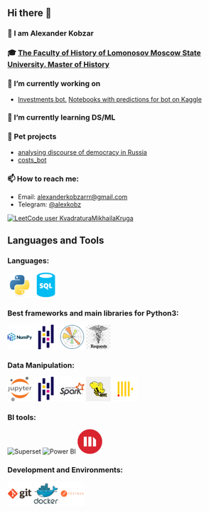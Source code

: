 ## Hi there 👋
### 👨 I am Alexander Kobzar

### 🎓 [The Faculty of History of Lomonosov Moscow State University. Master of History](https://github.com/alexkobz/thesis_history)

### 🔭 I’m currently working on 
- [Investments bot.](https://github.com/alexkobz/invest_bot) [Notebooks with predictions for bot on Kaggle](https://www.kaggle.com/work/collections/14618447)

### 🌱 I’m currently learning DS/ML

### 🐶 Pet projects
- [analysing discourse of democracy in Russia](https://github.com/alexkobz/thesis_history)
- [costs_bot](https://github.com/alexkobz/costs_bot)

### 📫 How to reach me: 
- Email: alexanderkobzarrr@gmail.com
- Telegram: [@alexkobz](https://t.me/alexkobz)

  
[![LeetCode user KvadraturaMikhailaKruga](https://img.shields.io/badge/dynamic/json?style=for-the-badge&labelColor=black&color=%23ffa116&label=Solved&query=solvedOverTotal&url=https%3A%2F%2Fleetcode-badge.vercel.app%2Fapi%2Fusers%2FKvadraturaMikhailaKruga&logo=leetcode&logoColor=yellow)](https://leetcode.com/u/KvadraturaMikhailaKruga/)

## Languages and Tools

### Languages:

<img src="https://github.com/devicons/devicon/blob/master/icons/python/python-original.svg" title="Python"  alt="Python" width="55" height="55"/>    <img src="https://github.com/alexkobz/alexkobz/blob/main/icons/sql.svg" title="SQL"  alt="SQL" width="55" height="55"/>


### Best frameworks and main libraries for Python3:

<img src="https://github.com/devicons/devicon/blob/master/icons/numpy/numpy-original-wordmark.svg" title="Numpy" alt="Numpy" width="55" height="55"/>    <img src="https://github.com/devicons/devicon/blob/master/icons/pandas/pandas-original.svg" title="Pandas" alt="Pandas" width="55" height="55"/>    <img src="https://github.com/devicons/devicon/blob/master/icons/matplotlib/matplotlib-original.svg" title="matplotlib" alt="matplotlib" width="55" height="55"/>    <img src="https://github.com/alexkobz/alexkobz/blob/main/icons/requests.png" title="requests" alt="requests" width="55" height="55"/>


### Data Manipulation:

<img src="https://github.com/devicons/devicon/blob/master/icons/jupyter/jupyter-original-wordmark.svg" title="Jupyter" alt="Jupyter" width="55" height="55"/>    <img src="https://github.com/devicons/devicon/blob/master/icons/pandas/pandas-original.svg" title="Pandas" alt="Pandas" width="55" height="55"/>    <img src="https://github.com/devicons/devicon/blob/master/icons/apachespark/apachespark-original-wordmark.svg" title="Spark" alt="Spark" width="55" height="55"/>    <img src="https://github.com/alexkobz/alexkobz/blob/main/icons/hive.png" title="Hive" alt="Hive" width="55" height="55"/>    <img src="https://github.com/alexkobz/alexkobz/blob/main/icons/clickhouse.png" title="Clickhouse" alt="Clickhouse" width="55" height="55"/>

### BI tools:

<img src="https://avatars.githubusercontent.com/u/42724554?s=200&v=4" title="Superset" alt="Superset" width="55" height="55"/>    <img src="https://github.com/microsoft/PowerBI-Icons/blob/main/SVG/Power-BI.svg" title="Power BI" alt="Power BI" width="55" height="55"/>    <img src="https://github.com/alexkobz/alexkobz/blob/main/icons/mstr.png" title="MicroStartegy" alt="MicroStartegy" width="55" height="55"/>

### Development and Environments:

<img src="https://github.com/devicons/devicon/blob/master/icons/git/git-original-wordmark.svg" title="Git" alt="Git" width="55" height="55"/>    <img src="https://github.com/devicons/devicon/blob/master/icons/docker/docker-original-wordmark.svg" title="Docker" alt="Docker" width="55" height="55"/>    <img src="https://github.com/devicons/devicon/blob/master/icons/postman/postman-original-wordmark.svg" title="Postman" alt="Postman" width="55" height="55"/>
